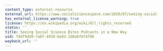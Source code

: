 ```yaml
---
content_type: external-resource
external_url: https://www.socialsciencespace.com/2020/07/seeing-social-science-bites-podcasts-in-a-new-way%E2%80%8B%E2%80%8B/
has_external_license_warning: true
license: https://en.wikipedia.org/wiki/All_rights_reserved
status: ''
title: Seeing Social Science Bites Podcasts in a New Way
uid: fddf9d20-7a6f-4930-be93-1d6abfd74f96
wayback_url: ''
---
```

